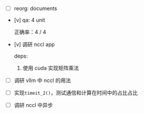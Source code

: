 * [ ] reorg: documents

* [v] qa: 4 unit

    正确率：4 / 4

* [v] 调研 nccl app

    deps:

    1. 使用 cuda 实现矩阵乘法

* [ ] 调研 vllm 中 nccl 的用法

* [ ] 实现`timeit_2()`，测试通信和计算在时间中的占比占比

* [ ] 调研 nccl 中异步

